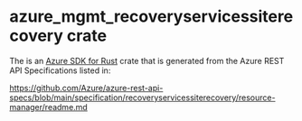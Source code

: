 # azure_mgmt_recoveryservicessiterecovery crate

The is an [Azure SDK for Rust](https://github.com/Azure/azure-sdk-for-rust) crate that is generated from the Azure REST API Specifications listed in:

https://github.com/Azure/azure-rest-api-specs/blob/main/specification/recoveryservicessiterecovery/resource-manager/readme.md